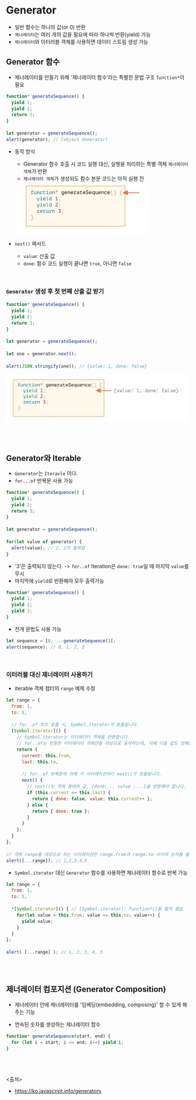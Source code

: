 # Generator
- 일반 함수는 하나의 값(or 0) 반환
- `제너레이터`는 여러 개의 값을 필요에 따라 하나씩 반환(yield) 가능
- `제너레이터`와 이터러블 객체를 사용하면 데이터 스트림 생성 가능

## Generator 함수
- 제너레이터를 만들기 위해 '제너레이터 함수'라는 특별한 문법 구조 `function*`이 필요
```js
function* generateSequence() {
  yield 1;
  yield 2;
  return 3;
}

let generator = generateSequence();
alert(generator); // [object Generator]
```
- 동작 방식
  - Generator 함수 호출 시 코드 실행 대신, 실행을 처리하는 특별 객체 `제너레이터 객체`가 반환
  - `제너레이터 객체`가 생성되도 함수 본문 코드는 아직 실행 전
  <img src="https://github.com/in3166/TIL/blob/main/JavaScript/img/gener1.JPG" />

- `next()` 메서드
  - `value`: 산출 값
  - `done`: 함수 코드 실행이 끝나면 `true`, 아니면 `false`
<br>

### `Generator` 생성 후 첫 번째 산출 값 받기
```js
function* generateSequence() {
  yield 1;
  yield 2;
  return 3;
}

let generator = generateSequence();

let one = generator.next();

alert(JSON.stringify(one)); // {value: 1, done: false}
```
<img src="https://github.com/in3166/TIL/blob/main/JavaScript/img/gener2.JPG" />

<br><br>

## Generator와 Iterable
- `Generator`는 `Iteravle` 이다.
- `for...of` 반복문 사용 가능
```js
function* generateSequence() {
  yield 1;
  yield 2;
  return 3;
}

let generator = generateSequence();

for(let value of generator) {
  alert(value); // 1, 2가 출력됨
}
```
- '3'은 출력되지 않는다. -> `for..of` Iteration은 `done: true`일 때 마지막 `value`를 무시
- 마지막에 `yield`로 반환해야 모두 출력가능
```js
function* generateSequence() {
  yield 1;
  yield 2;
  yield 3;
}
```

- 전개 문법도 사용 가능
```js
let sequence = [0, ...generateSequence()[;
alert(sequence); // 0, 1, 2, 3
```
<br>

### 이터러블 대신 제너레이터 사용하기
- iterable 객체 챕터의 `range` 예제 수정
```js
let range = {
  from: 1,
  to: 5,

  // for..of 최초 호출 시, Symbol.iterator가 호출됩니다.
  [Symbol.iterator]() {
    // Symbol.iterator는 이터레이터 객체를 반환합니다.
    // for..of는 반환된 이터레이터 객체만을 대상으로 동작하는데, 이때 다음 값도 정해집니다.
    return {
      current: this.from,
      last: this.to,

      // for..of 반복문에 의해 각 이터레이션마다 next()가 호출됩니다.
      next() {
        // next()는 객체 형태의 값, {done:.., value :...}을 반환해야 합니다.
        if (this.current <= this.last) {
          return { done: false, value: this.current++ };
        } else {
          return { done: true };
        }
      }
    };
  }
};

// 객체 range를 대상으로 하는 이터레이션은 range.from과 range.to 사이의 숫자를 출력합니다.
alert([...range]); // 1,2,3,4,5
```

- `Symbol.iterator` 대신 `Generator` 함수를 사용하면 제너레이터 함수로 반복 가능
```js
let range = {
  from: 1,
  to: 5,

  *[Symbol.iterator]() { // [Symbol.iterator]: function*()를 짧게 줄임
    for(let value = this.from; value <= this.to; value++) {
      yield value;
    }
  }
};

alert( [...range] ); // 1, 2, 3, 4, 5
```
<br><br>

## 제너레이터 컴포지션 (Generator Composition)
- 제너레이터 안에 제너레이터를 '임베딩(embedding, composing)' 할 수 있게 해주는 기능

- 연속된 숫자를 생성하는 제너레이터 함수
```js
function* generateSequence(start, end) {
  for (let i = start; i <= end; i++) yield i;
}
```


<br><br><br>
<출처>
- https://ko.javascript.info/generators
